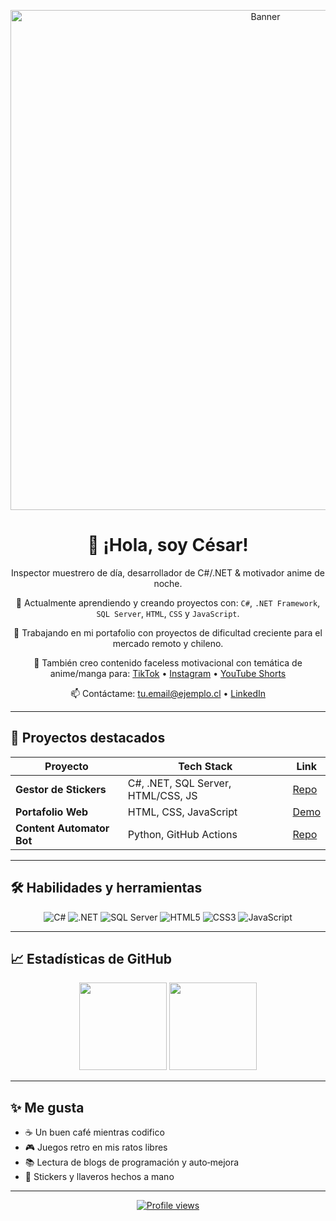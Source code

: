 <p align="center">
  <img src="https://github.com/tu-usuario/tu-usuario/raw/main/banner.png" alt="Banner" width="800"/>
</p>

<h1 align="center">👋 ¡Hola, soy César!</h1>
<p align="center">
  Inspector muestrero de día, desarrollador de C#/.NET & motivador anime de noche.
</p>

<p align="center">
  🔭 Actualmente aprendiendo y creando proyectos con:
  <code>C#</code>, <code>.NET Framework</code>, <code>SQL Server</code>, <code>HTML</code>, <code>CSS</code> y <code>JavaScript</code>.
</p>

<p align="center">
  🌱 Trabajando en mi portafolio con proyectos de dificultad creciente para el mercado remoto y chileno.
</p>

<p align="center">
  🤝 También creo contenido faceless motivacional con temática de anime/manga para:
  <a href="https://www.tiktok.com/@tu_usuario" target="_blank">TikTok</a> •
  <a href="https://www.instagram.com/tu_usuario" target="_blank">Instagram</a> •
  <a href="https://www.youtube.com/@tu_usuario" target="_blank">YouTube Shorts</a>
</p>

<p align="center">
  📫 Contáctame: <a href="mailto:tu.email@ejemplo.cl">tu.email@ejemplo.cl</a> • 
  <a href="https://www.linkedin.com/in/tu-perfil" target="_blank">LinkedIn</a>
</p>

---

## 🚀 Proyectos destacados

| Proyecto                   | Tech Stack                              | Link                                       |
| -------------------------- | ---------------------------------------- | ------------------------------------------ |
| **Gestor de Stickers**     | C#, .NET, SQL Server, HTML/CSS, JS       | [Repo](https://github.com/tu-usuario/stickers) |
| **Portafolio Web**         | HTML, CSS, JavaScript                   | [Demo](https://tu-usuario.github.io/portafolio) |
| **Content Automator Bot**  | Python, GitHub Actions                  | [Repo](https://github.com/tu-usuario/bot-automator) |

---

## 🛠️ Habilidades y herramientas

<p align="center">
  <img alt="C#" src="https://img.shields.io/badge/C%23-239120?logo=c-sharp&logoColor=white"/>
  <img alt=".NET" src="https://img.shields.io/badge/.NET-512BD4?logo=.NET&logoColor=white"/>
  <img alt="SQL Server" src="https://img.shields.io/badge/SQL_Server-CC2927?logo=microsoft-sql-server&logoColor=white"/>
  <img alt="HTML5" src="https://img.shields.io/badge/HTML5-E34F26?logo=html5&logoColor=white"/>
  <img alt="CSS3" src="https://img.shields.io/badge/CSS3-1572B6?logo=css3&logoColor=white"/>
  <img alt="JavaScript" src="https://img.shields.io/badge/JavaScript-F7DF1E?logo=javascript&logoColor=black"/>
</p>

---

## 📈 Estadísticas de GitHub

<p align="center">
  <img height="140" src="https://github-readme-stats.vercel.app/api?username=tu-usuario&show_icons=true&theme=dark"/>
  <img height="140" src="https://github-readme-stats.vercel.app/api/top-langs/?username=tu-usuario&layout=compact&theme=dark"/>
</p>

---

## ✨ Me gusta

- ☕ Un buen café mientras codifico
- 🎮 Juegos retro en mis ratos libres
- 📚 Lectura de blogs de programación y auto‑mejora
- 🎨 Stickers y llaveros hechos a mano

---

<p align="center">
  <a href="https://github.com/tu-usuario">
    <img src="https://komarev.com/ghpvc/?username=tu-usuario&color=blue" alt="Profile views"/>
  </a>
</p>

<!--
**Marmota-17/Marmota-17** is a ✨ _special_ ✨ repository because its `README.md` (this file) appears on your GitHub profile.

Here are some ideas to get you started:

- 🔭 I’m currently working on ...
- 🌱 I’m currently learning ...
- 👯 I’m looking to collaborate on ...
- 🤔 I’m looking for help with ...
- 💬 Ask me about ...
- 📫 How to reach me: ...
- 😄 Pronouns: ...
- ⚡ Fun fact: ...
-->

